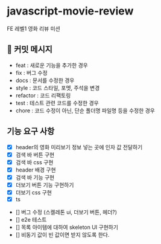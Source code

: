 # javascript-movie-review

FE 레벨1 영화 리뷰 미션

## 📝 커밋 메시지

- feat : 새로운 기능을 추가한 경우
- fix : 버그 수정
- docs : 문서를 수정한 경우
- style : 코드 스타일, 포멧, 주석을 변경
- refactor : 코드 리팩토링
- test : 테스트 관련 코드를 수정한 경우
- chore : 코드 수정이 아닌, 단순 폴더명 파일명 등을 수정한 경우

## 기능 요구 사항

- [x] header의 영화 미리보기 정보 넣는 곳에 인자 값 전달하기
- [x] 검색 바 버튼 구현
- [x] 검색 바 css 구현
- [x] header 배경 구현
- [x] 검색 바 기능 구현
- [x] 더보기 버튼 기능 구현하기
- [x] 더보기 css 구현
- [x] ts
- [] 버그 수정 (스켈레톤 ui, 더보기 버튼, 헤더?)
- [] e2e 테스트
- [] 목록 아이템에 대하여 skeleton UI 구현하기
- [] 비동기 값이 빈 값이면 받지 않도록 한다.

